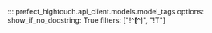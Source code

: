 ::: prefect_hightouch.api_client.models.model_tags
    options:
      show_if_no_docstring: True
      filters: ["!^__[^__]", "!T"]